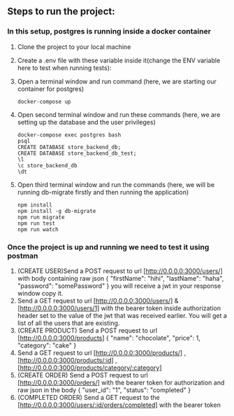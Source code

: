 ## Steps to run the project:

### In this setup, postgres is running inside a docker container

1. Clone the project to your local machine
2. Create a .env file with these variable inside it(change the ENV variable here to test when running tests):

3. Open a terminal window and run command (here, we are starting our container for postgres)
   ```
   docker-compose up
   ```
4. Open second terminal window and run these commands (here, we are setting up the database and the user privileges)
   ```
   docker-compose exec postgres bash
   psql
   CREATE DATABASE store_backend_db;
   CREATE DATABASE store_backend_db_test;
   \l
   \c store_backend_db
   \dt
   ```
5. Open third terminal window and run the commands (here, we will be running db-migrate firstly and then running the application)
   ```
   npm install
   npm install -g db-migrate
   npm run migrate
   npm run test
   npm run watch
   ```

### Once the project is up and running we need to test it using postman

1. (CREATE USER)Send a POST request to url [http://0.0.0.0:3000/users/] with body containing raw json
   {
   "firstName": "hihi",
    "lastName": "haha",
   "password": "somePassword"
   }
   you will receive a jwt in your response window copy it.
2. Send a GET request to url [http://0.0.0.0:3000/users/] & [http://0.0.0.0:3000/users/1] with the bearer token inside authorization header set to the value of the jwt that was received earlier. You will get a list of all the users that are existing.
3. (CREATE PRODUCT) Send a POST request to url [http://0.0.0.0:3000/products]
   {
   "name": "chocolate",
   "price": 1,
   "category": "cake"
   }
4. Send a GET request to url [http://0.0.0.0:3000/products/] , [http://0.0.0.0:3000/products/:id] , [http://0.0.0.0:3000/products/category/:category]
5. (CREATE ORDER) Send a POST request to url [http://0.0.0.0:3000/orders/] with the bearer token for authorization and raw json in the body
   {
   "user_id": "1",
   "status": "completed"
   }
6. (COMPLETED ORDER) Send a GET request to the [http://0.0.0.0:3000/users/:id/orders/completed] with the bearer token
